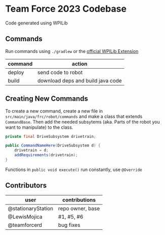 # Team Force 2023 Codebase
Code generated using WPILib

## Commands

Run commands using `./gradlew` or the [official WPILib Extension](https://github.com/wpilibsuite/vscode-wpilib)

| command | action                            |
|---------|-----------------------------------|
| deploy  | send code to robot                |
| build   | download deps and build java code |

## Creating New Commands

To create a new command, create a new file in `src/main/java/frc/robot/commands` and make a class that extends `CommandBase`. Then add the needed subsytems (aka. Parts of the robot you want to manipulate) to the class.

```java
private final DriveSubsystem drivetrain;

public CommandNameHere(DriveSubsystem d) {
    drivetrain = d;
    addRequirements(drivetrain);
}
```

Functions in `public void execute()` run constantly, use `@Override`

## Contributors

| user               | contributions    |
|--------------------|------------------|
| @stationaryStation | repo owner, base |
| @LewisMojica       | #1, #5, #6       |
| @teamforcerd       | bug fixes        |
